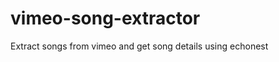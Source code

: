 vimeo-song-extractor
====================

Extract songs from vimeo and get song details using echonest
